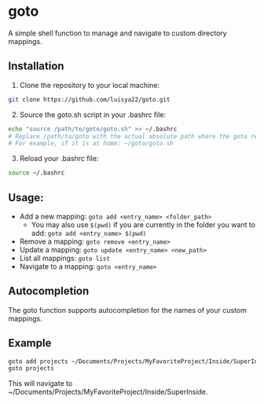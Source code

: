 # goto

A simple shell function to manage and navigate to custom directory mappings.

## Installation

1. Clone the repository to your local machine:

```sh
git clone https://github.com/luisya22/goto.git
```

2. Source the goto.sh script in your .bashrc file:
```sh
echo "source /path/to/goto/goto.sh" >> ~/.bashrc
# Replace /path/to/goto with the actual absolute path where the goto repository is cloned 
# For example, if it is at home: ~/goto/goto.sh
```


3. Reload your .bashrc file:
```sh
source ~/.bashrc
```

## Usage:
- Add a new mapping: `goto add <entry_name> <folder_path>`
  - You may also use `$(pwd)` if you are currently in the folder you want to add: `goto add <entry_name> $(pwd)`
- Remove a mapping: `goto remove <entry_name>`
- Update a mapping: `goto update <entry_name> <new_path>`
- List all mappings: `goto list`
- Navigate to a mapping: `goto <entry_name>`

## Autocompletion
The goto function supports autocompletion for the names of your custom mappings.

## Example
```sh
goto add projects ~/Documents/Projects/MyFavoriteProject/Inside/SuperInside
goto projects
```

This will navigate to ~/Documents/Projects/MyFavoriteProject/Inside/SuperInside.
